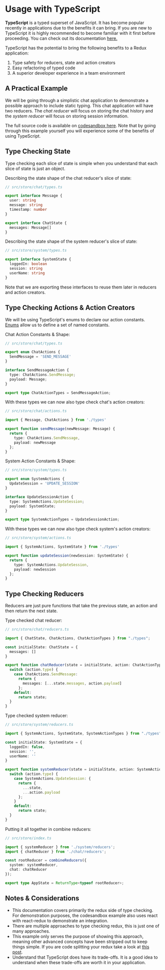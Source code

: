 # Usage with TypeScript

**TypeScript** is a typed superset of JavaScript. It has become popular recently in applications due to the benefits it can bring. If you are new to TypeScript it is highly recommended to become familiar with it first before proceeding. You can check out its documentation [here.](https://www.typescriptlang.org/docs/handbook/typescript-in-5-minutes.html)

TypeScript has the potential to bring the following benefits to a Redux application:

1. Type safety for reducers, state and action creators
2. Easy refactoring of typed code
3. A superior developer experience in a team environment

## A Practical Example

We will be going through a simplistic chat application to demonstrate a possible approach to include static typing. This chat application will have two reducers. The _chat reducer_ will focus on storing the chat history and the _system reducer_ will focus on storing session information.

The full source code is available on [codesandbox here](https://codesandbox.io/s/w02m7jm3q7). Note that by going through this example yourself you will experience some of the benefits of using TypeScript.

## Type Checking State

Type checking each slice of state is simple when you understand that each slice of state is just an object.

Describing the state shape of the chat reducer's slice of state:

```ts
// src/store/chat/types.ts

export interface Message {
  user: string
  message: string
  timestamp: number
}

export interface ChatState {
  messages: Message[]
}
```

Describing the state shape of the system reducer's slice of state:

```ts
// src/store/system/types.ts

export interface SystemState {
  loggedIn: boolean
  session: string
  userName: string
}
```

Note that we are exporting these interfaces to reuse them later in reducers and action creators.


## Type Checking Actions & Action Creators

We will be using TypeScript's enums to declare our action constants. [Enums](https://www.typescriptlang.org/docs/handbook/enums.html) allow us to define a set of named constants.

Chat Action Constants & Shape:

```ts
// src/store/chat/types.ts

export enum ChatActions {
  SendMessage = 'SEND_MESSAGE'
}

interface SendMessageAction {
  type: ChatActions.SendMessage;
  payload: Message;
}

export type ChatActionTypes = SendMessageAction;
```

With these types we can now also type check chat's action creators:

```ts
// src/store/chat/actions.ts

import { Message, ChatActions } from './types'

export function sendMessage(newMessage: Message) {
  return {
    type: ChatActions.SendMessage,
    payload: newMessage
  };
}

```

System Action Constants & Shape:

```ts
// src/store/system/types.ts

export enum SystemActions {
  UpdateSession = 'UPDATE_SESSION'
}

interface UpdateSessionAction {
  type: SystemActions.UpdateSession;
  payload: SystemState;
}

export type SystemActionTypes = UpdateSessionAction;


```

With these types we can now also type check system's action creators:

```ts
// src/store/system/actions.ts

import { SystemActions, SystemState } from './types'

export function updateSession(newSession: SystemState) {
  return {
    type: SystemActions.UpdateSession,
    payload: newSession
  };
}

```

## Type Checking Reducers

Reducers are just pure functions that take the previous state, an action and then return the next state.

Type checked chat reducer:

```ts
// src/store/chat/reducers.ts

import { ChatState, ChatActions, ChatActionTypes } from "./types";

const initialState: ChatState = {
  messages: []
}

export function chatReducer(state = initialState, action: ChatActionTypes) {
  switch (action.type) {
    case ChatActions.SendMessage:
      return {
        messages: [...state.messages, action.payload]
      };
    default:
      return state;
  }
}

```

Type checked system reducer:

```ts
// src/store/system/reducers.ts

import { SystemActions, SystemState, SystemActionTypes } from "./types";

const initialState: SystemState = {
  loggedIn: false,
  session: '',
  userName: ''
}

export function systemReducer(state = initialState, action: SystemActionTypes) {
  switch (action.type) {
    case SystemActions.UpdateSession: {
      return {
        ...state,
        ...action.payload
      };
    }
    default:
      return state;
  }
}

```

Putting it all together in combine reducers:

```ts
// src/store/index.ts

import { systemReducer } from './system/reducers';
import { chatReducer } from './chat/reducers';

const rootReducer = combineReducers({
  system: systemReducer,
  chat: chatReducer
});

export type AppState = ReturnType<typeof rootReducer>;
```

## Notes & Considerations

- This documentation covers primarily the redux side of type checking. For demonstration purposes, the codesandbox example also uses react with react-redux to demonstrate an integration.
- There are multiple approaches to type checking redux, this is just one of many approaches.
- This example only serves the purpose of showing this approach, meaning other advanced concepts have been stripped out to keep things simple. If you are code splitting your redux take a look at [this post](https://medium.com/@matthewgerstman/redux-with-code-splitting-and-type-checking-205195aded46).
- Understand that TypeScript does have its trade-offs. It is a good idea to understand when these trade-offs are worth it in your application.
